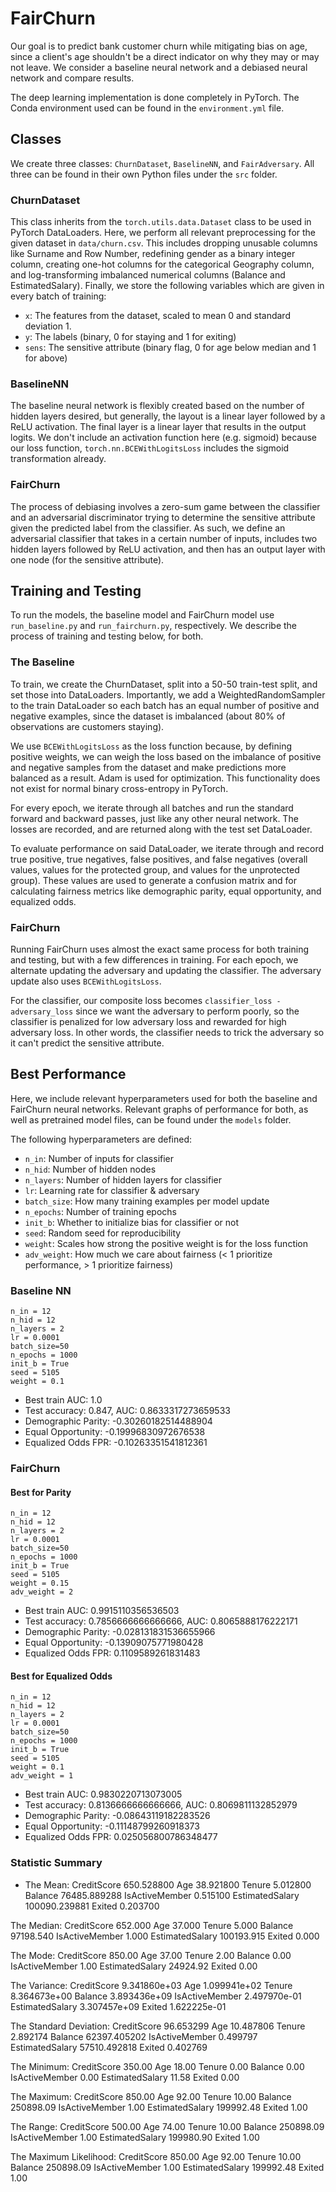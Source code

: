 # FairChurn
Our goal is to predict bank customer churn while mitigating bias on age, since a client's age shouldn't be a direct indicator on why they may or may not leave. We consider a baseline neural network and a debiased neural network and compare results.

The deep learning implementation is done completely in PyTorch. The Conda environment used can be found in the `environment.yml` file.

## Classes

We create three classes: `ChurnDataset`, `BaselineNN`, and `FairAdversary`. All three can be found in their own Python files under the `src` folder.

### ChurnDataset

This class inherits from the `torch.utils.data.Dataset` class to be used in PyTorch DataLoaders. Here, we perform all relevant preprocessing for the given dataset in `data/churn.csv`. This includes dropping unusable columns like Surname and Row Number, redefining gender as a binary integer column, creating one-hot columns for the categorical Geography column, and log-transforming imbalanced numerical columns (Balance and EstimatedSalary). Finally, we store the following variables which are given in every batch of training:

- `x`: The features from the dataset, scaled to mean 0 and standard deviation 1.
- `y`: The labels (binary, 0 for staying and 1 for exiting)
- `sens`: The sensitive attribute (binary flag, 0 for age below median and 1 for above)

### BaselineNN

The baseline neural network is flexibly created based on the number of hidden layers desired, but generally, the layout is a linear layer followed by a ReLU activation. The final layer is a linear layer that results in the output logits. We don't include an activation function here (e.g. sigmoid) because our loss function, `torch.nn.BCEWithLogitsLoss` includes the sigmoid transformation already. 

### FairChurn

The process of debiasing involves a zero-sum game between the classifier and an adversarial discriminator trying to determine the sensitive attribute given the predicted label from the classifier. As such, we define an adversarial classifier that takes in a certain number of inputs, includes two hidden layers followed by ReLU activation, and then has an output layer with one node (for the sensitive attribute).

## Training and Testing

To run the models, the baseline model and FairChurn model use `run_baseline.py` and `run_fairchurn.py`, respectively. We describe the process of training and testing below, for both.

### The Baseline

To train, we create the ChurnDataset, split into a 50-50 train-test split, and set those into DataLoaders. Importantly, we add a WeightedRandomSampler to the train DataLoader so each batch has an equal number of positive and negative examples, since the dataset is imbalanced (about 80% of observations are customers staying).

We use `BCEWithLogitsLoss` as the loss function because, by defining positive weights, we can weigh the loss based on the imbalance of positive and negative samples from the dataset and make predictions more balanced as a result. Adam is used for optimization. This functionality does not exist for normal binary cross-entropy in PyTorch.

For every epoch, we iterate through all batches and run the standard forward and backward passes, just like any other neural network. The losses are recorded, and are returned along with the test set DataLoader.

To evaluate performance on said DataLoader, we iterate through and record true positive, true negatives, false positives, and false negatives (overall values, values for the protected group, and values for the unprotected group). These values are used to generate a confusion matrix and for calculating fairness metrics like demographic parity, equal opportunity, and equalized odds.

### FairChurn

Running FairChurn uses almost the exact same process for both training and testing, but with a few differences in training. For each epoch, we alternate updating the adversary and updating the classifier. The adversary update also uses `BCEWithLogitsLoss`.

For the classifier, our composite loss becomes `classifier_loss - adversary_loss` since we want the adversary to perform poorly, so the classifier is penalized for low adversary loss and rewarded for high adversary loss. In other words, the classifier needs to trick the adversary so it can't predict the sensitive attribute. 

## Best Performance

Here, we include relevant hyperparameters used for both the baseline and FairChurn neural networks. Relevant graphs of performance for both, as well as pretrained model files, can be found under the `models` folder.

The following hyperparameters are defined:

- `n_in`: Number of inputs for classifier
- `n_hid`: Number of hidden nodes
- `n_layers`: Number of hidden layers for classifier
- `lr`: Learning rate for classifier & adversary
- `batch_size`: How many training examples per model update
- `n_epochs`: Number of training epochs
- `init_b`: Whether to initialize bias for classifier or not
- `seed`: Random seed for reproducibility
- `weight`: Scales how strong the positive weight is for the loss function
- `adv_weight`: How much we care about fairness (< 1 prioritize performance, > 1 prioritize fairness)

### Baseline NN

```{python3}
n_in = 12
n_hid = 12
n_layers = 2
lr = 0.0001
batch_size=50
n_epochs = 1000
init_b = True
seed = 5105
weight = 0.1
```

- Best train AUC: 1.0
- Test accuracy: 0.847, AUC: 0.8633317273659533
- Demographic Parity: -0.30260182514488904
- Equal Opportunity: -0.19996830972676538
- Equalized Odds FPR: -0.10263351541812361

### FairChurn

#### Best for Parity

```{python3}
n_in = 12
n_hid = 12
n_layers = 2
lr = 0.0001
batch_size=50
n_epochs = 1000
init_b = True
seed = 5105
weight = 0.15
adv_weight = 2
```

- Best train AUC: 0.9915110356536503
- Test accuracy: 0.7856666666666666, AUC: 0.8065888176222171
- Demographic Parity: -0.028131831536655966
- Equal Opportunity: -0.13909075771980428
- Equalized Odds FPR: 0.1109589261831483

#### Best for Equalized Odds

```{python3}
n_in = 12
n_hid = 12
n_layers = 2
lr = 0.0001
batch_size=50
n_epochs = 1000
init_b = True
seed = 5105
weight = 0.1
adv_weight = 1
```

- Best train AUC: 0.9830220713073005
- Test accuracy: 0.8136666666666666, AUC: 0.8069811132852979
- Demographic Parity: -0.08643119182283526
- Equal Opportunity: -0.11148799260918373
- Equalized Odds FPR: 0.025056800786348477

### Statistic Summary
- The Mean:
 CreditScore           650.528800
Age                    38.921800
Tenure                  5.012800
Balance             76485.889288
IsActiveMember          0.515100
EstimatedSalary    100090.239881
Exited                  0.203700

The Median:
 CreditScore           652.000
Age                    37.000
Tenure                  5.000
Balance             97198.540
IsActiveMember          1.000
EstimatedSalary    100193.915
Exited                  0.000

The Mode:
 CreditScore          850.00
Age                   37.00
Tenure                 2.00
Balance                0.00
IsActiveMember         1.00
EstimatedSalary    24924.92
Exited                 0.00

The Variance:
 CreditScore        9.341860e+03
Age                1.099941e+02
Tenure             8.364673e+00
Balance            3.893436e+09
IsActiveMember     2.497970e-01
EstimatedSalary    3.307457e+09
Exited             1.622225e-01

The Standard Deviation:
 CreditScore           96.653299
Age                   10.487806
Tenure                 2.892174
Balance            62397.405202
IsActiveMember         0.499797
EstimatedSalary    57510.492818
Exited                 0.402769

The Minimum:
 CreditScore        350.00
Age                 18.00
Tenure               0.00
Balance              0.00
IsActiveMember       0.00
EstimatedSalary     11.58
Exited               0.00

The Maximum:
 CreditScore           850.00
Age                    92.00
Tenure                 10.00
Balance            250898.09
IsActiveMember          1.00
EstimatedSalary    199992.48
Exited                  1.00

The Range:
 CreditScore           500.00
Age                    74.00
Tenure                 10.00
Balance            250898.09
IsActiveMember          1.00
EstimatedSalary    199980.90
Exited                  1.00

The Maximum Likelihood:
 CreditScore           850.00
Age                    92.00
Tenure                 10.00
Balance            250898.09
IsActiveMember          1.00
EstimatedSalary    199992.48
Exited                  1.00